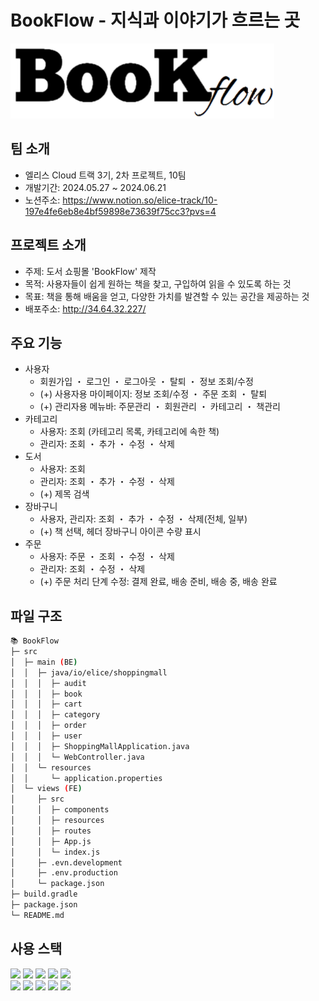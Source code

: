 # BookFlow - 지식과 이야기가 흐르는 곳

![로고](src/views/public/bookflow.png)

## 팀 소개
- 엘리스 Cloud 트랙 3기, 2차 프로젝트, 10팀
- 개발기간: 2024.05.27 ~ 2024.06.21
- 노션주소: https://www.notion.so/elice-track/10-197e4fe6eb8e4bf59898e73639f75cc3?pvs=4


## 프로젝트 소개
- 주제: 도서 쇼핑몰 'BookFlow' 제작
- 목적: 사용자들이 쉽게 원하는 책을 찾고, 구입하여 읽을 수 있도록 하는 것
- 목표: 책을 통해 배움을 얻고, 다양한 가치를 발견할 수 있는 공간을 제공하는 것
- 배포주소: http://34.64.32.227/


## 주요 기능
- 사용자
    - 회원가입 ・ 로그인 ・ 로그아웃 ・ 탈퇴  ・ 정보 조회/수정
    - (+) 사용자용 마이페이지: 정보 조회/수정 ・ 주문 조회 ・ 탈퇴
    - (+) 관리자용 메뉴바: 주문관리 ・ 회원관리 ・ 카테고리 ・ 책관리
- 카테고리 
    - 사용자: 조회 (카테고리 목록, 카테고리에 속한 책)
    - 관리자: 조회 ・ 추가 ・ 수정 ・ 삭제
- 도서
    - 사용자: 조회
    - 관리자: 조회 ・ 추가 ・ 수정 ・ 삭제
    - (+) 제목 검색
- 장바구니
    - 사용자, 관리자: 조회 ・ 추가 ・ 수정 ・ 삭제(전체, 일부)
    - (+) 책 선택, 헤더 장바구니 아이콘 수량 표시
- 주문
    - 사용자: 주문 ・ 조회 ・ 수정 ・ 삭제
    - 관리자: 조회 ・ 수정 ・ 삭제 
    - (+) 주문 처리 단계 수정: 결제 완료, 배송 준비, 배송 중, 배송 완료


## 파일 구조
```bash
📚 BookFlow
├─ src
│  ├─ main (BE)
│  │  ├─ java/io/elice/shoppingmall
│  │  │  ├─ audit
│  │  │  ├─ book
│  │  │  ├─ cart
│  │  │  ├─ category
│  │  │  ├─ order
│  │  │  ├─ user
│  │  │  ├─ ShoppingMallApplication.java
│  │  │  └─ WebController.java
│  │  └─ resources
│  │     └─ application.properties
│  └─ views (FE)
│     ├─ src
│     │  ├─ components
│     │  ├─ resources
│     │  ├─ routes
│     │  ├─ App.js
│     │  └─ index.js
│     ├─ .evn.development
│     ├─ .env.production
│     └─ package.json
├─ build.gradle
├─ package.json
└─ README.md
```


## 사용 스택
<div>
    <img src="https://img.shields.io/badge/React-61DAFB?style=for-the-badge&logo=React&logoColor=white">
    <img src="https://img.shields.io/badge/html5-E34F26?style=for-the-badge&logo=html5&logoColor=white">  
    <img src="https://img.shields.io/badge/javascript-F7DF1E?style=for-the-badge&logo=javascript&logoColor=white">  
    <img src="https://img.shields.io/badge/css3-1572B6?style=for-the-badge&logo=css3&logoColor=white">    
    <img src="https://img.shields.io/badge/chakraui-319795?style=for-the-badge&logo=chakraui&logoColor=white">    
</div>
<div>
    <img src="https://img.shields.io/badge/springboot-6DB33F?style=for-the-badge&logo=springboot&logoColor=white">
    <img src="https://img.shields.io/badge/openjdk-000000?style=for-the-badge&logo=openjdk&logoColor=white">
    <img src="https://img.shields.io/badge/mysql-4479A1?style=for-the-badge&logo=mysql&logoColor=white">
    <img src="https://img.shields.io/badge/gradle-02303A?style=for-the-badge&logo=gradle&logoColor=white">
    <img src="https://img.shields.io/badge/gitlab-FC6D26?style=for-the-badge&logo=gitlab&logoColor=white">
</div>

